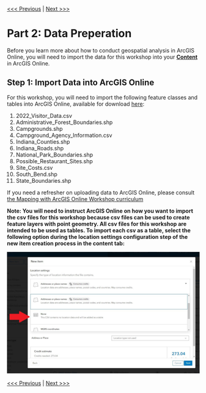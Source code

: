 [<<< Previous](Part1.md) | [Next >>>](Part3.md)  

# Part 2: Data Preperation

Before you learn more about how to conduct geospatial analysis in ArcGIS Online, you will need to import the data for this workshop into your [**Content**](https://www.arcgis.com/home/content.html) in ArcGIS Online.

## Step 1: Import Data into ArcGIS Online

For this workshop, you will need to import the following feature classes and tables into ArcGIS Online, available for download [here](https://github.com/jacobmswisher/Geospatial-Analysis-with-ArcGIS-Online-Draft/raw/main/Geospatial%20Analysis%20Workshop%20Data.zip):
1. 2022_Visitor_Data.csv
2. Administrative_Forest_Boundaries.shp
3. Campgrounds.shp
4. Campground_Agency_Information.csv
5. Indiana_Counties.shp
6. Indiana_Roads.shp
7. National_Park_Boundaries.shp
8. Possible_Restaurant_Sites.shp
9. Site_Costs.csv
10. South_Bend.shp
11. State_Boundaries.shp

If you need a refresher on uploading data to ArcGIS Online, please consult [the Mapping with ArcGIS Online Workshop curriculum](https://github.com/jacobmswisher/ArcGIS-Online/blob/main/Sections/Part3.md#method-2-importing-data-to-arcgis-online-with-the-content-tab)

**Note: You will need to instruct ArcGIS Online on how you want to import the csv files for this workshop because csv files can be used to create feature layers with point geometry. All csv files for this workshop are intended to be used as tables. To import each csv as a table, select the following option during the location settings configuration step of the new item creation process in the content tab:**

<p align="center">
  <img src="https://github.com/jacobmswisher/Geospatial-Analysis-with-ArcGIS-Online/blob/5ac4031034a7cd15ff757690c50fb65724ae03b5/Sections/Images/Figure%206.jpg">
</p>

[<<< Previous](Part1.md) | [Next >>>](Part3.md)  
